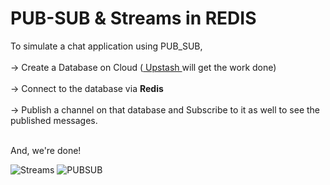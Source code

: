 # PUB-SUB & Streams in REDIS

To simulate a chat application using PUB_SUB, <br><br>
-> Create a Database on Cloud (<a href="https://upstash.com"/> Upstash </a> will get the work done)<br><br>
-> Connect to the database via **Redis**<br><br>
-> Publish a channel on that database and Subscribe to it as well to see the published messages.<br><br>

And, we're done!

![Streams](src="./stream.png")
![PUBSUB](src="./pubsub.png")
